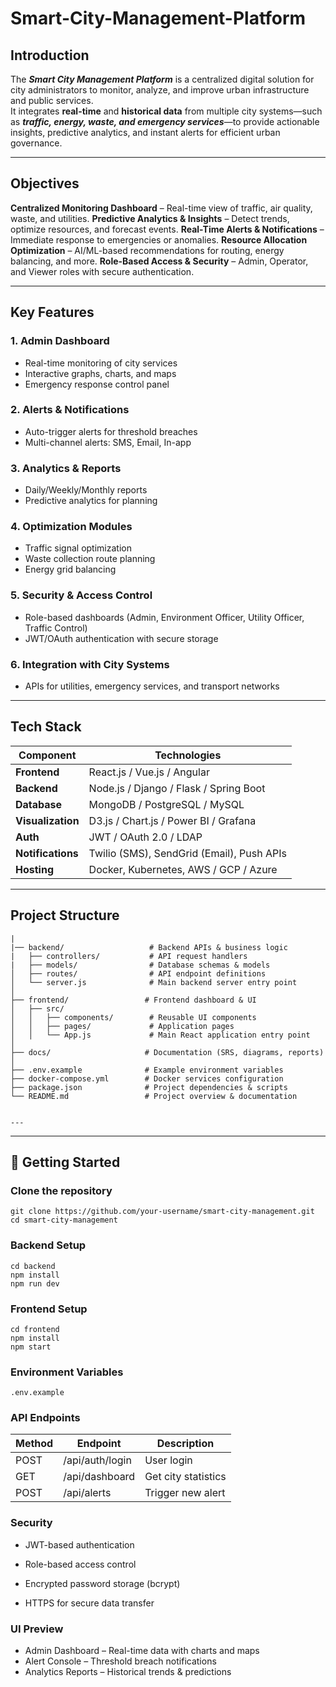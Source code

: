 # Smart-City-Management-Platform

## Introduction

The ***Smart City Management Platform*** is a centralized digital solution for city administrators to monitor, analyze, and improve urban infrastructure and public services.  
It integrates **real-time** and **historical data** from multiple city systems—such as ***traffic, energy, waste, and emergency services***—to provide actionable insights, predictive analytics, and instant alerts for efficient urban governance.

---
## Objectives

**Centralized Monitoring Dashboard** – Real-time view of traffic, air quality, waste, and utilities.
**Predictive Analytics & Insights** – Detect trends, optimize resources, and forecast events.
**Real-Time Alerts & Notifications** – Immediate response to emergencies or anomalies.
**Resource Allocation Optimization** – AI/ML-based recommendations for routing, energy balancing, and more.
**Role-Based Access & Security** – Admin, Operator, and Viewer roles with secure authentication.

---

## Key Features
### 1. **Admin Dashboard**
- Real-time monitoring of city services
- Interactive graphs, charts, and maps
- Emergency response control panel

### 2. **Alerts & Notifications**
- Auto-trigger alerts for threshold breaches
- Multi-channel alerts: SMS, Email, In-app

### 3. **Analytics & Reports**
- Daily/Weekly/Monthly reports
- Predictive analytics for planning

### 4. **Optimization Modules**
- Traffic signal optimization
- Waste collection route planning
- Energy grid balancing

### 5. **Security & Access Control**
- Role-based dashboards (Admin, Environment Officer, Utility Officer, Traffic Control)
- JWT/OAuth authentication with secure storage

### 6. **Integration with City Systems**
- APIs for utilities, emergency services, and transport networks

---

## Tech Stack

| Component          | Technologies |
|--------------------|--------------|
| **Frontend**       | React.js / Vue.js / Angular |
| **Backend**        | Node.js / Django / Flask / Spring Boot |
| **Database**       | MongoDB / PostgreSQL / MySQL |
| **Visualization**  | D3.js / Chart.js / Power BI / Grafana |
| **Auth**           | JWT / OAuth 2.0 / LDAP |
| **Notifications**  | Twilio (SMS), SendGrid (Email), Push APIs |
| **Hosting**        | Docker, Kubernetes, AWS / GCP / Azure |


---
##  Project Structure

```  smart-city-management/
| 
|── backend/                   # Backend APIs & business logic
|   ├── controllers/           # API request handlers
|   ├── models/                # Database schemas & models
│   ├── routes/                # API endpoint definitions
│   └── server.js              # Main backend server entry point
│
├── frontend/                 # Frontend dashboard & UI
│   ├── src/
│   │   ├── components/        # Reusable UI components
│   │   ├── pages/             # Application pages
│   │   └── App.js             # Main React application entry point
│
├── docs/                     # Documentation (SRS, diagrams, reports)
│
├── .env.example              # Example environment variables
├── docker-compose.yml        # Docker services configuration
├── package.json              # Project dependencies & scripts
└── README.md                 # Project overview & documentation


---

```

---

## 🚀 Getting Started

###  Clone the repository
```
git clone https://github.com/your-username/smart-city-management.git
cd smart-city-management
```
### Backend Setup
```
cd backend
npm install
npm run dev
```

### Frontend Setup
```
cd frontend
npm install
npm start
```

### Environment Variables
```
.env.example
```
### API Endpoints 

| Method | Endpoint          | Description         |
| ------ | ----------------- | ------------------- |
| POST | /api/auth/login| User login          |
| GET | /api/dashboard  | Get city statistics |
| POST | /api/alerts   | Trigger new alert   |

###  Security

- JWT-based authentication

- Role-based access control

- Encrypted password storage (bcrypt)

- HTTPS for secure data transfer

###  UI Preview

- Admin Dashboard – Real-time data with charts and maps
- Alert Console – Threshold breach notifications
- Analytics Reports – Historical trends & predictions



